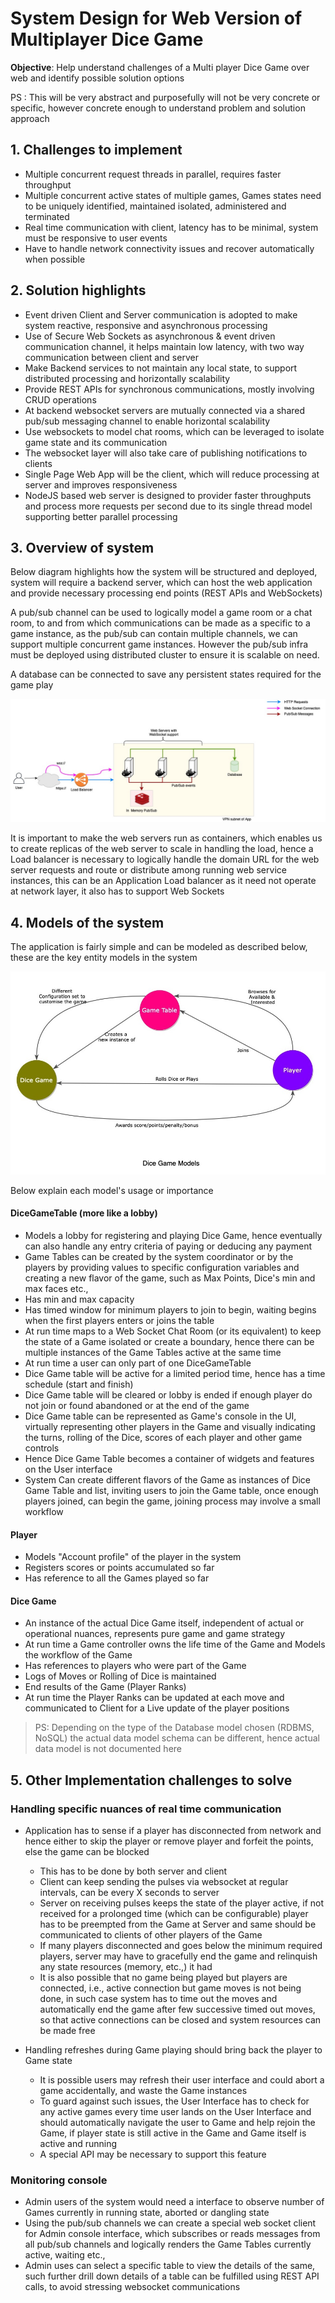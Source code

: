 # System Design for Web Version of Multiplayer Dice Game
**Objective**: Help understand challenges of a Multi player Dice Game over web and identify possible solution options

PS : This will be very abstract and purposefully will not be very concrete or specific, however concrete enough to understand problem and solution approach

## 1. Challenges to implement
- Multiple concurrent request threads in parallel, requires faster throughput
- Multiple concurrent active states of multiple games, Games states need to be uniquely identified, maintained isolated, administered and terminated
- Real time communication with client, latency has to be minimal, system must be responsive to user events
- Have to handle network connectivity issues and recover automatically when possible

## 2. Solution highlights
- Event driven Client and Server communication is adopted to make system reactive, responsive and asynchronous processing
- Use of Secure Web Sockets as asynchronous & event driven communication channel, it helps maintain low latency, with two way communication between client and server
- Make Backend services to not maintain any local state, to support distributed processing and horizontally scalability
- Provide REST APIs for synchronous communications, mostly involving CRUD operations
- At backend websocket servers are mutually connected via a shared pub/sub messaging channel to enable horizontal scalability
- Use websockets to model chat rooms, which can be leveraged to isolate game state and its communication
- The websocket layer will also take care of publishing notifications to clients
- Single Page Web App will be the client, which will reduce processing at server and improves responsiveness
- NodeJS based web server is designed to provider faster throughputs and process more requests per second due to its single thread model supporting better parallel processing 

## 3. Overview of system
Below diagram highlights how the system will be structured and deployed, system will require a backend server, which can host the web application and provide necessary processing end points (REST APIs and WebSockets)

A pub/sub channel can be used to logically model a game room or a chat room, to and from which communications can be made as a specific to a game instance, as the pub/sub can contain multiple channels, we can support multiple concurrent game instances. However the pub/sub infra must be deployed using distributed cluster to ensure it is scalable on need.

A database can be connected to save any persistent states required for the game play

![Deployment diagram](./mp_dg_deployment.jpg)

It is important to make the web servers run as containers, which enables us to create replicas of the web server to scale in handling the load, hence a Load balancer is necessary to logically handle the domain URL for the web server requests and route or distribute among running web service instances, this can be an Application Load balancer as it need not operate at network layer, it also has to support Web Sockets

## 4. Models of the system
The application is fairly simple and can be modeled as described below, these are the key entity models in the system

![Dice Game models](./dice_game_model.jpg)

Below explain each model's usage or importance

#### DiceGameTable (more like a lobby)
- Models a lobby for registering and playing Dice Game, hence eventually can also handle any entry criteria of paying or deducing any payment
- Game Tables can be created by the system coordinator or by the players by providing values to specific configuration variables and creating a new flavor of the game, such as Max Points, Dice's min and max faces etc.,
- Has min and max capacity
- Has timed window for minimum players to join to begin, waiting begins when the first players enters or joins the table
- At run time maps to a Web Socket Chat Room (or its equivalent) to keep the state of a Game isolated or create a boundary, hence there can be multiple instances of the Game Tables active at the same time
- At run time a user can only part of one DiceGameTable
- Dice Game table will be active for a limited period time, hence has a time schedule (start and finish)
- Dice Game table will be cleared or lobby is ended if enough player do not join or found abandoned or at the end of the game
- Dice Game table can be represented as Game's console in the UI, virtually representing other players in the Game and visually indicating the turns, rolling of the Dice, scores of each player and other game controls
- Hence Dice Game Table becomes a container of widgets and features on the User interface
- System Can create different flavors of the Game as instances of Dice Game Table and list, inviting users to join the Game table, once enough players joined, can begin the game, joining process may involve a small workflow

#### Player
- Models "Account profile" of the player in the system
- Registers scores or points accumulated so far
- Has reference to all the Games played so far

#### Dice Game
- An instance of the actual Dice Game itself, independent of actual or operational nuances, represents pure game and game strategy
- At run time a Game controller owns the life time of the Game and Models the workflow of the Game
- Has references to players who were part of the Game
- Logs of Moves or Rolling of Dice is maintained
- End results of the Game (Player Ranks)
- At run time the Player Ranks can be updated at each move and communicated to Client for a Live update of the player positions

> PS: Depending on the type of the Database model chosen (RDBMS, NoSQL) the actual data model schema can be different, hence actual data model is not documented here

## 5. Other Implementation challenges to solve

### Handling specific nuances of real time communication 

- Application has to sense if a player has disconnected from network and hence either to skip the player or remove player and forfeit the points, else the game can be blocked
	- This has to be done by both server and client
	- Client can keep sending the pulses via websocket at regular intervals, can be every X seconds to server
	- Server on receiving pulses keeps the state of the player active, if not received for a prolonged time (which can be configurable) player has to be preempted from the Game at Server and same should be communicated to clients of other players of the Game
	- If many players disconnected and goes below the minimum required players, server may have to gracefully end the game and relinquish any state resources (memory, etc.,) it had 
	- It is also possible that no game being played but players are connected, i.e., active connection but game moves is not being done, in such case system has to time out the moves and automatically end the game after few successive timed out moves, so that active connections can be closed and system resources can be made free

- Handling refreshes during Game playing should bring back the player to Game state 
	- It is possible users may refresh their user interface and could abort a game accidentally, and waste the Game instances 
	- To guard against such issues, the User Interface has to check for any active games every time user lands on the User Interface and should automatically navigate the user to Game and help rejoin the Game, if player state is still active in the Game and Game itself is active and running
	- A special API may be necessary to support this feature

### Monitoring console 
- Admin users of the system would need a interface to observe number of Games currently in running state, aborted or dangling state
- Using the pub/sub channels we can create a special web socket client for Admin console interface, which subscribes or reads messages from all pub/sub channels and logically renders the Game Tables currently active, waiting etc., 
- Admin uses can select a specific table to view the details of the same, such further drill down details of a table can be fulfilled using REST API calls, to avoid stressing websocket communications 
